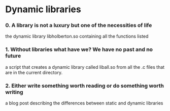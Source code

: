 # Dynamic libraries
### 0. A library is not a luxury but one of the necessities of life
the dynamic library libholberton.so containing all the functions listed

### 1. Without libraries what have we? We have no past and no future
a script that creates a dynamic library called liball.so from all the .c
 files that are in the current directory.

### 2. Either write something worth reading or do something worth writing
a blog post describing the differences between static and dynamic libraries